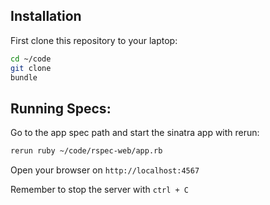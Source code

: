 ## Installation

First clone this repository to your laptop:

```bash
cd ~/code
git clone
bundle
```

## Running Specs:

Go to the app spec path and start the sinatra app with rerun:

```bash
rerun ruby ~/code/rspec-web/app.rb
```

Open your browser on `http://localhost:4567`

Remember to stop the server with `ctrl + C`
